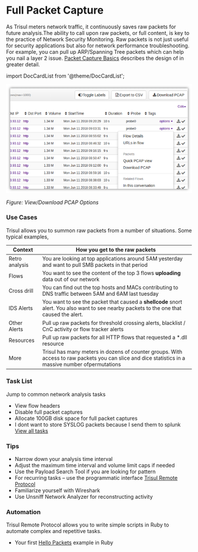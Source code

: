 # Full Packet Capture

As Trisul meters network traffic, it continuously saves raw packets for 
future analysis.The ability to call upon raw packets, or full content, 
is key to the practice of Network Security Monitoring. Raw packets is 
not just useful for security applications but also for network 
performance troubleshooting. For example, you can pull up ARP/Spanning Tree packets which can help you nail a layer 2 issue. [Packet Capture Basics](/docs/ug/caps/fullcontent) describes the design of in greater detail.

import DocCardList from '@theme/DocCardList';

<DocCardList />

![](images/pcapmenu.png)

*Figure: View/Download PCAP Options*

### Use Cases

Trisul allows you to summon raw packets from a number of situations. Some typical examples,

| Context        | How you get to the raw packets                                                                |
| -------------- | ----------------------------------------------------------------------------------------------|
| Retro analysis | You are looking at top applications around 5AM yesterday and want to pull SMB packets in that period                                                                                                           |
| Flows          | You want to see the content of the top 3 flows **uploading** data out of our network                                                                                                          |
| Cross drill    | You can find out the top hosts and MACs contributing to DNS traffic between 5AM and 6AM last tuesday                                                                                                          |
| IDS Alerts     | You want to see the packet that caused a **shellcode** snort alert. You also want to see nearby packets to the one that caused the alert.                                                                        |
| Other Alerts   | Pull up raw packets for threshold crossing alerts, blacklist / CnC activity or flow tracker alerts                                                                                                           |
| Resources      | Pull up raw packets for all HTTP flows that requested a *.dll resource                                                                                                         |
| More           | Trisul has many meters in dozens of counter groups. With access to raw packets you can slice and dice statistics in a massive number ofpermutations                                                               |

### Task List

Jump to common network analysis tasks

- View flow headers
- Disable full packet captures
- Allocate 100GB disk space for full packet captures
- I dont want to store SYSLOG packets because I send them to splunk  
  [View all tasks](/docs/ug/caps/tasks)

### Tips

- Narrow down your analysis time interval
- Adjust the maximum time interval and volume limit caps if needed
- Use the Payload Search Tool if you are looking for pattern
- For recurring tasks – use the programmatic interface [Trisul Remote Protocol](/docs/trp/)
- Familiarize yourself with Wireshark
- Use Unsniff Network Analyzer for reconstructing activity

### Automation

Trisul Remote Protocol allows you to write simple scripts in Ruby to automate complex and repetitive tasks.

- Your first [Hello Packets](/docs/trp/trpgemsteps) example in Ruby
